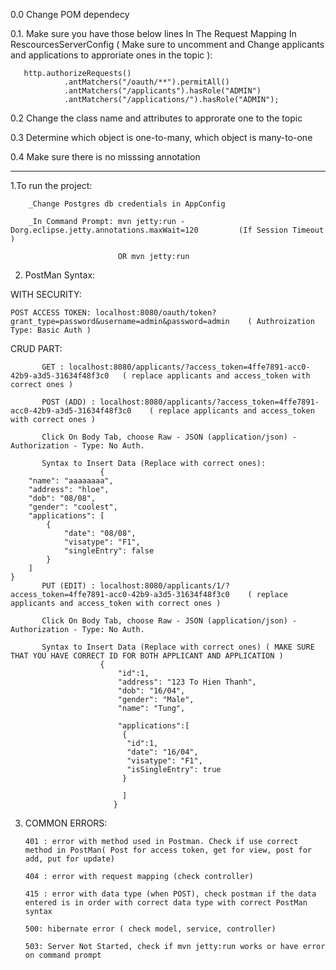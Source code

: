 0.0 Change POM dependecy

0.1. Make sure you have those below lines In The Request Mapping In RescourcesServerConfig ( Make sure to uncomment and Change applicants and applications to approriate ones in the topic ):

       http.authorizeRequests()
                .antMatchers("/oauth/**").permitAll()
                .antMatchers("/applicants").hasRole("ADMIN")
                .antMatchers("/applications/").hasRole("ADMIN");
                
0.2 Change the class name and attributes to approrate one to the topic

0.3 Determine which object is one-to-many, which object is many-to-one

0.4 Make sure there is no misssing annotation

----------------------------------------------------------------------------------------------------------------------


1.To run the project: 


        _Change Postgres db credentials in AppConfig

        _In Command Prompt: mvn jetty:run -Dorg.eclipse.jetty.annotations.maxWait=120         (If Session Timeout ) 
        
                            OR mvn jetty:run  
                       
                      

2. PostMan Syntax:

WITH SECURITY:

    POST ACCESS TOKEN: localhost:8080/oauth/token?grant_type=password&username=admin&password=admin    ( Authroization Type: Basic Auth )

  CRUD PART:

           GET : localhost:8080/applicants/?access_token=4ffe7891-acc0-42b9-a3d5-31634f48f3c0   ( replace applicants and access_token with correct ones )

           POST (ADD) : localhost:8080/applicants/?access_token=4ffe7891-acc0-42b9-a3d5-31634f48f3c0    ( replace applicants and access_token with correct ones )
           
           Click On Body Tab, choose Raw - JSON (application/json) - Authorization - Type: No Auth. 
           
           Syntax to Insert Data (Replace with correct ones):
                        {
        "name": "aaaaaaaa",
        "address": "hloe",
        "dob": "08/08",
        "gender": "coolest",
        "applications": [
            {
                "date": "08/08",
                "visatype": "F1",
                "singleEntry": false
            }
        ]
    }
           PUT (EDIT) : localhost:8080/applicants/1/?access_token=4ffe7891-acc0-42b9-a3d5-31634f48f3c0    ( replace applicants and access_token with correct ones )
           
           Click On Body Tab, choose Raw - JSON (application/json) - Authorization - Type: No Auth. 
           
           Syntax to Insert Data (Replace with correct ones) ( MAKE SURE THAT YOU HAVE CORRECT ID FOR BOTH APPLICANT AND APPLICATION )
                        {
                            "id":1,
                            "address": "123 To Hien Thanh",
                            "dob": "16/04",
                            "gender": "Male",
                            "name": "Tung",

                            "applications":[
                             {
                              "id":1,
                              "date": "16/04",
                              "visatype": "F1",
                              "isSingleEntry": true
                             }

                             ]
                           }
           
           
3. COMMON ERRORS:

       401 : error with method used in Postman. Check if use correct method in PostMan( Post for access token, get for view, post for add, put for update)
       
       404 : error with request mapping (check controller)

       415 : error with data type (when POST), check postman if the data entered is in order with correct data type with correct PostMan syntax

       500: hibernate error ( check model, service, controller)

       503: Server Not Started, check if mvn jetty:run works or have error on command prompt 



